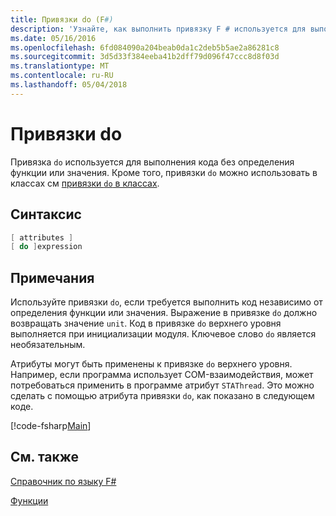 ```yaml
---
title: Привязки do (F#)
description: 'Узнайте, как выполнить привязку F # используется для выполнения кода без определения функции или значения.'
ms.date: 05/16/2016
ms.openlocfilehash: 6fd084090a204beab0da1c2deb5b5ae2a86281c8
ms.sourcegitcommit: 3d5d33f384eeba41b2dff79d096f47ccc8d8f03d
ms.translationtype: MT
ms.contentlocale: ru-RU
ms.lasthandoff: 05/04/2018
---
```

# <a name="do-bindings"></a>Привязки do

Привязка `do` используется для выполнения кода без определения функции или значения. Кроме того, привязки `do` можно использовать в классах см [ привязки `do` в классах](../members/do-bindings-in-classes.md).


## <a name="syntax"></a>Синтаксис

```fsharp
[ attributes ]
[ do ]expression
```

## <a name="remarks"></a>Примечания
Используйте привязки `do`, если требуется выполнить код независимо от определения функции или значения. Выражение в привязке `do` должно возвращать значение `unit`. Код в привязке `do` верхнего уровня выполняется при инициализации модуля. Ключевое слово `do` является необязательным.

Атрибуты могут быть применены к привязке `do` верхнего уровня. Например, если программа использует COM-взаимодействия, может потребоваться применить в программе атрибут `STAThread`. Это можно сделать с помощью атрибута привязки `do`, как показано в следующем коде.

[!code-fsharp[Main](../../../../samples/snippets/fsharp/lang-ref-1/snippet201.fs)]
    
## <a name="see-also"></a>См. также
[Справочник по языку F#](../index.md)

[Функции](index.md)

